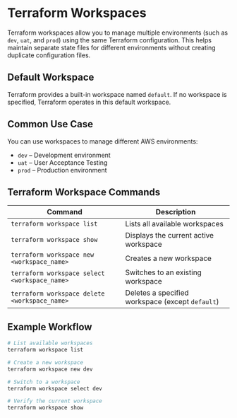 # Terraform Workspaces

Terraform workspaces allow you to manage multiple environments (such as `dev`, `uat`, and `prod`) using the same Terraform configuration. This helps maintain separate state files for different environments without creating duplicate configuration files.

## Default Workspace
Terraform provides a built-in workspace named `default`. If no workspace is specified, Terraform operates in this default workspace.

## Common Use Case
You can use workspaces to manage different AWS environments:

- `dev` – Development environment  
- `uat` – User Acceptance Testing  
- `prod` – Production environment  

## Terraform Workspace Commands

| Command | Description |
|---------|------------|
| `terraform workspace list` | Lists all available workspaces |
| `terraform workspace show` | Displays the current active workspace |
| `terraform workspace new <workspace_name>` | Creates a new workspace |
| `terraform workspace select <workspace_name>` | Switches to an existing workspace |
| `terraform workspace delete <workspace_name>` | Deletes a specified workspace (except `default`) |

## Example Workflow

```sh
# List available workspaces
terraform workspace list  

# Create a new workspace
terraform workspace new dev  

# Switch to a workspace
terraform workspace select dev  

# Verify the current workspace
terraform workspace show  
